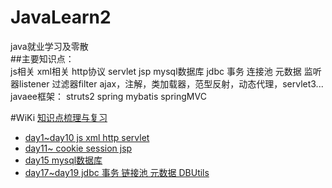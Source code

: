 # JavaLearn2
java就业学习及零散<br>
##主要知识点：<br>
	js相关
	xml相关
	http协议
	servlet
	jsp
	mysql数据库
	jdbc
	事务
	连接池
	元数据
	监听器listener
	过滤器filter
	ajax，注解，类加载器，范型反射，动态代理，servlet3...
	javaee框架：
		struts2
		spring
		mybatis
		springMVC			
	

#WiKi
[知识点梳理与复习](https://github.com/CLgithub/JavaLearn2/wiki)

* [day1~day10 js xml http servlet](https://github.com/CLgithub/JavaLearn2/wiki/day1~day10)
* [day11~ cookie session jsp](https://github.com/CLgithub/JavaLearn2/wiki/day11~)
* [day15 mysql数据库](https://github.com/CLgithub/JavaLearn2/tree/master/src/day15Mysql)
* [day17~day19 jdbc 事务 链接池 元数据 DBUtils](https://github.com/CLgithub/JavaLearn2/blob/master/src/day17/Day17_Day19.java)